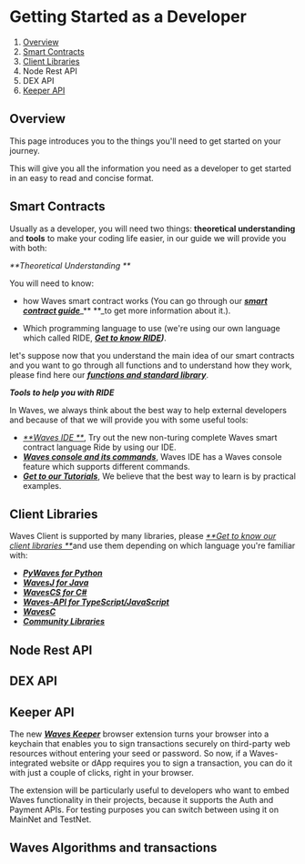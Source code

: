 # Getting Started as a Developer

1. [Overview](#overview)
2. [Smart Contracts](#smart-contracts)
3. [Client Libraries](#client-libraries)
4. Node Rest API
5. DEX API
6. [Keeper API](#keeper-api)

## Overview

This page introduces you to the things you'll need to get started on your journey.

This will give you all the information you need as a developer to get started in an easy to read and concise format.

## Smart Contracts

Usually as a developer, you will need two things: **theoretical understanding** and **tools** to make your coding life easier, in our guide we will provide you with both:

_**Theoretical Understanding **_

You will need to know:

* how Waves smart contract works \(You can go through our [_**smart contract guide**_](/technical-details/waves-contracts-language-description.md)\_** **\_to get more information about it.\).

* Which programming language to use \(we're using our own language which called RIDE, [_**Get to know RIDE**_](/technical-details/ride-language.md)_**\)**_.

let's suppose now that you understand the main idea of our smart contracts and you want to go through all functions and to understand how they work, please find here our [_**functions and standard library**_](/technical-details/waves-contracts-language-description/standard-library.md).

_**Tools to help you with RIDE**_

In Waves, we always think about the best way to help external developers and because of that we will provide you with some useful tools:

* [_**Waves IDE **_](https://ide.wavesplatform.com), Try out the new non-turing complete Waves smart contract language Ride by using our IDE.
* [_**Waves console and its commands**_](/technical-details/waves-contracts-language-description/waves-console-commands.md), Waves IDE has a Waves console feature which supports different commands.
* [_**Get to our Tutorials**_](/technical-details/video-tutorials-and-articles.md), We believe that the best way to learn is by practical examples.

## Client Libraries

Waves Client is supported by many libraries, please [_**Get to know our client libraries **_](/development-and-api/client-libraries.md)and use them depending on which language you're familiar with:

* [_**PyWaves for Python**_](/development-and-api/client-libraries/pywaves.md)
* [_**WavesJ for Java**_](/development-and-api/client-libraries/wavesj.md)
* [_**WavesCS for C\#**_](/development-and-api/client-libraries/wavescs.md)
* [_**Waves-API for TypeScript/JavaScript**_](https://github.com/wavesplatform/waves-api)
* [_**WavesC**_](/development-and-api/client-libraries/waves-c.md)
* [_**Community Libraries**_](/development-and-api/client-libraries/unofficial-libraries.md)

## Node Rest API

## DEX API

## Keeper API

The new [_**Waves Keeper**_](/development-and-api/waves-keeper-api/waves-keeper-api.md) browser extension turns your browser into a keychain that enables you to sign transactions securely on third-party web resources without entering your seed or password. So now, if a Waves-integrated website or dApp requires you to sign a transaction, you can do it with just a couple of clicks, right in your browser.

The extension will be particularly useful to developers who want to embed Waves functionality in their projects, because it supports the Auth and Payment APIs. For testing purposes you can switch between using it on MainNet and TestNet.

## Waves Algorithms and transactions




